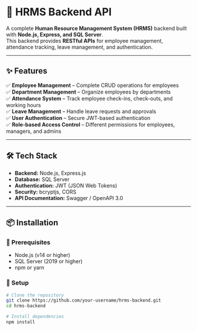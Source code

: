 # 🏢 HRMS Backend API

A complete **Human Resource Management System (HRMS)** backend built with **Node.js, Express, and SQL Server**.  
This backend provides **RESTful APIs** for employee management, attendance tracking, leave management, and authentication.

---

## ✨ Features

✅ **Employee Management** – Complete CRUD operations for employees  
✅ **Department Management** – Organize employees by departments  
✅ **Attendance System** – Track employee check-ins, check-outs, and working hours  
✅ **Leave Management** – Handle leave requests and approvals  
✅ **User Authentication** – Secure JWT-based authentication  
✅ **Role-based Access Control** – Different permissions for employees, managers, and admins  

---

## 🛠️ Tech Stack

- **Backend:** Node.js, Express.js  
- **Database:** SQL Server  
- **Authentication:** JWT (JSON Web Tokens)  
- **Security:** bcryptjs, CORS  
- **API Documentation:** Swagger / OpenAPI 3.0  

---

## 📦 Installation

### 🔹 Prerequisites
- Node.js (v14 or higher)  
- SQL Server (2019 or higher)  
- npm or yarn  

### 🔹 Setup
```bash
# Clone the repository
git clone https://github.com/your-username/hrms-backend.git
cd hrms-backend

# Install dependencies
npm install
